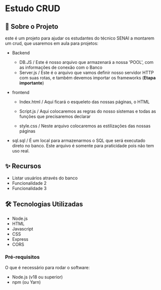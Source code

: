 # Estudo CRUD

## 📖 Sobre o Projeto

este é um projeto para ajudar os estudantes do técnico SENAI a montarem um crud, que usaremos em aula para projetos:

+ Backend
    - DB.JS
        / Este é nosso arquivo que armazenará a nossa 'POOL', com as informações de conexão com o Banco
    - Server.js
        / Este é o arquivo que vamos definir nosso servidor HTTP com suas rotas, e também devemos importar os frameworks (**Etapa importante**)

+ frontend
    - Index.html
        / Aqui ficará o esqueleto das nossas páginas, o HTML

    - Script.js
        / Aqui colocaremos as regras do nosso sistemas e todas as funções que precisaremos declarar

    - style.css
        / Neste arquivo colocaremos as estilizações das nossas páginas

+ sql.sql
    / É um local para armazenarmos o SQL que será executado direto no banco. Este arquivo é somente para praticidade pois não tem uso real. 



## ✨ Recursos

* Listar usuários através do banco 
* Funcionalidade 2
* Funcionalidade 3

## 🛠️ Tecnologias Utilizadas

* Node.js
* HTML
* Javascript
* CSS
* Express
* CORS


### Pré-requisitos

O que é necessário para rodar o software:

* Node.js (v18 ou superior)
* npm (ou Yarn)


